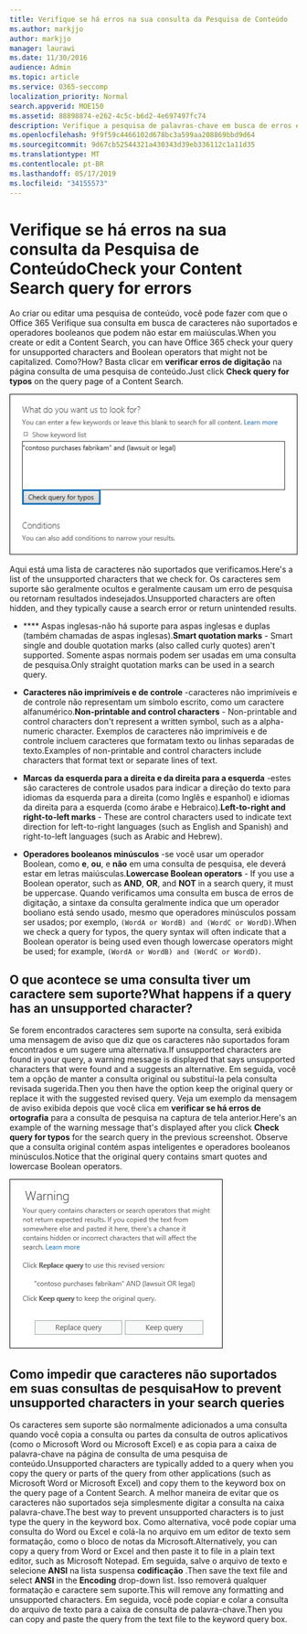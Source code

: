 ```yaml
---
title: Verifique se há erros na sua consulta da Pesquisa de Conteúdo
ms.author: markjjo
author: markjjo
manager: laurawi
ms.date: 11/30/2016
audience: Admin
ms.topic: article
ms.service: O365-seccomp
localization_priority: Normal
search.appverid: MOE150
ms.assetid: 88898874-e262-4c5c-b6d2-4e697497fc74
description: Verifique a pesquisa de palavras-chave em busca de erros e erros de digitação, como caracteres não suportados e operadores booleanos minúsculos, antes de executar a pesquisa. Se encontrarmos um erro, sugeriremos uma consulta revisada.
ms.openlocfilehash: 9f9f59c4466102d678bc3a599aa208869bbd9d64
ms.sourcegitcommit: 9d67cb52544321a430343d39eb336112c1a11d35
ms.translationtype: MT
ms.contentlocale: pt-BR
ms.lasthandoff: 05/17/2019
ms.locfileid: "34155573"
---
```

# <a name="check-your-content-search-query-for-errors"></a><span data-ttu-id="07326-104">Verifique se há erros na sua consulta da Pesquisa de Conteúdo</span><span class="sxs-lookup"><span data-stu-id="07326-104">Check your Content Search query for errors</span></span>

<span data-ttu-id="07326-105">Ao criar ou editar uma pesquisa de conteúdo, você pode fazer com que o Office 365 Verifique sua consulta em busca de caracteres não suportados e operadores booleanos que podem não estar em maiúsculas.</span><span class="sxs-lookup"><span data-stu-id="07326-105">When you create or edit a Content Search, you can have Office 365 check your query for unsupported characters and Boolean operators that might not be capitalized.</span></span> <span data-ttu-id="07326-106">Como?</span><span class="sxs-lookup"><span data-stu-id="07326-106">How?</span></span> <span data-ttu-id="07326-107">Basta clicar em **verificar erros de digitação** na página consulta de uma pesquisa de conteúdo.</span><span class="sxs-lookup"><span data-stu-id="07326-107">Just click **Check query for typos** on the query page of a Content Search.</span></span> 
  
![Clique em "verificar erros de ortografia" para verificar se há caracteres não suportados na consulta de pesquisa.](media/e5314306-cfb2-481d-9b5c-13ce658156e7.png)
  
<span data-ttu-id="07326-109">Aqui está uma lista de caracteres não suportados que verificamos.</span><span class="sxs-lookup"><span data-stu-id="07326-109">Here's a list of the unsupported characters that we check for.</span></span> <span data-ttu-id="07326-110">Os caracteres sem suporte são geralmente ocultos e geralmente causam um erro de pesquisa ou retornam resultados indesejados.</span><span class="sxs-lookup"><span data-stu-id="07326-110">Unsupported characters are often hidden, and they typically cause a search error or return unintended results.</span></span>
  
- <span data-ttu-id="07326-111">\*\*\*\* Aspas inglesas-não há suporte para aspas inglesas e duplas (também chamadas de aspas inglesas).</span><span class="sxs-lookup"><span data-stu-id="07326-111">**Smart quotation marks** - Smart single and double quotation marks (also called curly quotes) aren't supported.</span></span> <span data-ttu-id="07326-112">Somente aspas normais podem ser usadas em uma consulta de pesquisa.</span><span class="sxs-lookup"><span data-stu-id="07326-112">Only straight quotation marks can be used in a search query.</span></span> 
    
- <span data-ttu-id="07326-113">**Caracteres não imprimíveis e de controle** -caracteres não imprimíveis e de controle não representam um símbolo escrito, como um caractere alfanumérico.</span><span class="sxs-lookup"><span data-stu-id="07326-113">**Non-printable and control characters** - Non-printable and control characters don't represent a written symbol, such as a alpha-numeric character.</span></span> <span data-ttu-id="07326-114">Exemplos de caracteres não imprimíveis e de controle incluem caracteres que formatam texto ou linhas separadas de texto.</span><span class="sxs-lookup"><span data-stu-id="07326-114">Examples of non-printable and control characters include characters that format text or separate lines of text.</span></span> 
    
- <span data-ttu-id="07326-115">**Marcas da esquerda para a direita e da direita para a esquerda** -estes são caracteres de controle usados para indicar a direção do texto para idiomas da esquerda para a direita (como Inglês e espanhol) e idiomas da direita para a esquerda (como árabe e Hebraico).</span><span class="sxs-lookup"><span data-stu-id="07326-115">**Left-to-right and right-to-left marks** - These are control characters used to indicate text direction for left-to-right languages (such as English and Spanish) and right-to-left languages (such as Arabic and Hebrew).</span></span>
    
- <span data-ttu-id="07326-116">**Operadores booleanos minúsculos** -se você usar um operador Boolean, como **e**, **ou**, e **não** em uma consulta de pesquisa, ele deverá estar em letras maiúsculas.</span><span class="sxs-lookup"><span data-stu-id="07326-116">**Lowercase Boolean operators** - If you use a Boolean operator, such as **AND**, **OR**, and **NOT** in a search query, it must be uppercase.</span></span> <span data-ttu-id="07326-117">Quando verificamos uma consulta em busca de erros de digitação, a sintaxe da consulta geralmente indica que um operador booliano está sendo usado, mesmo que operadores minúsculos possam ser usados; por exemplo, `(WordA or WordB) and (WordC or WordD)`.</span><span class="sxs-lookup"><span data-stu-id="07326-117">When we check a query for typos, the query syntax will often indicate that a Boolean operator is being used even though lowercase operators might be used; for example,  `(WordA or WordB) and (WordC or WordD)`.</span></span>
    
## <a name="what-happens-if-a-query-has-an-unsupported-character"></a><span data-ttu-id="07326-118">O que acontece se uma consulta tiver um caractere sem suporte?</span><span class="sxs-lookup"><span data-stu-id="07326-118">What happens if a query has an unsupported character?</span></span>

<span data-ttu-id="07326-119">Se forem encontrados caracteres sem suporte na consulta, será exibida uma mensagem de aviso que diz que os caracteres não suportados foram encontrados e um sugere uma alternativa.</span><span class="sxs-lookup"><span data-stu-id="07326-119">If unsupported characters are found in your query, a warning message is displayed that says unsupported characters that were found and a suggests an alternative.</span></span> <span data-ttu-id="07326-120">Em seguida, você tem a opção de manter a consulta original ou substituí-la pela consulta revisada sugerida.</span><span class="sxs-lookup"><span data-stu-id="07326-120">Then you then have the option keep the original query or replace it with the suggested revised query.</span></span> <span data-ttu-id="07326-121">Veja um exemplo da mensagem de aviso exibida depois que você clica em **verificar se há erros de ortografia** para a consulta de pesquisa na captura de tela anterior.</span><span class="sxs-lookup"><span data-stu-id="07326-121">Here's an example of the warning message that's displayed after you click **Check query for typos** for the search query in the previous screenshot.</span></span> <span data-ttu-id="07326-122">Observe que a consulta original contém aspas inteligentes e operadores booleanos minúsculos.</span><span class="sxs-lookup"><span data-stu-id="07326-122">Notice that the original query contains smart quotes and lowercase Boolean operators.</span></span> 
  
![Uma mensagem de aviso é exibida com uma revisão sugerida para a consulta](media/23214b30-8e52-412c-bd80-63fb1b3ed52d.png)
  
## <a name="how-to-prevent-unsupported-characters-in-your-search-queries"></a><span data-ttu-id="07326-124">Como impedir que caracteres não suportados em suas consultas de pesquisa</span><span class="sxs-lookup"><span data-stu-id="07326-124">How to prevent unsupported characters in your search queries</span></span>

<span data-ttu-id="07326-125">Os caracteres sem suporte são normalmente adicionados a uma consulta quando você copia a consulta ou partes da consulta de outros aplicativos (como o Microsoft Word ou Microsoft Excel) e as copia para a caixa de palavra-chave na página de consulta de uma pesquisa de conteúdo.</span><span class="sxs-lookup"><span data-stu-id="07326-125">Unsupported characters are typically added to a query when you copy the query or parts of the query from other applications (such as Microsoft Word or Microsoft Excel) and copy them to the keyword box on the query page of a Content Search.</span></span> <span data-ttu-id="07326-126">A melhor maneira de evitar que os caracteres não suportados seja simplesmente digitar a consulta na caixa palavra-chave.</span><span class="sxs-lookup"><span data-stu-id="07326-126">The best way to prevent unsupported characters is to just type the query in the keyword box.</span></span> <span data-ttu-id="07326-127">Como alternativa, você pode copiar uma consulta do Word ou Excel e colá-la no arquivo em um editor de texto sem formatação, como o bloco de notas da Microsoft.</span><span class="sxs-lookup"><span data-stu-id="07326-127">Alternatively, you can copy a query from Word or Excel and then paste it to file in a plain text editor, such as Microsoft Notepad.</span></span> <span data-ttu-id="07326-128">Em seguida, salve o arquivo de texto e selecione **ANSI** na lista suspensa **codificação** .</span><span class="sxs-lookup"><span data-stu-id="07326-128">Then save the text file and select **ANSI** in the **Encoding** drop-down list.</span></span> <span data-ttu-id="07326-129">Isso removerá qualquer formatação e caractere sem suporte.</span><span class="sxs-lookup"><span data-stu-id="07326-129">This will remove any formatting and unsupported characters.</span></span> <span data-ttu-id="07326-130">Em seguida, você pode copiar e colar a consulta do arquivo de texto para a caixa de consulta de palavra-chave.</span><span class="sxs-lookup"><span data-stu-id="07326-130">Then you can copy and paste the query from the text file to the keyword query box.</span></span> 
